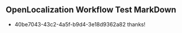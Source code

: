 ## OpenLocalization Workflow Test MarkDown
* 40be7043-43c2-4a5f-b9d4-3e18d9362a82 thanks!

<!--HONumber=Jul16_HO3-->


